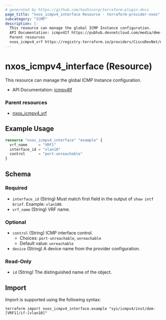 ```yaml
---
# generated by https://github.com/hashicorp/terraform-plugin-docs
page_title: "nxos_icmpv4_interface Resource - terraform-provider-nxos"
subcategory: "ICMP"
description: |-
  This resource can manage the global ICMP Instance configuration.
  API Documentation: icmpv4If https://pubhub.devnetcloud.com/media/dme-docs-10-2-2/docs/Routing%20and%20Forwarding/icmpv4:If/
  Parent resources
  nxos_icmpv4_vrf https://registry.terraform.io/providers/CiscoDevNet/nxos/latest/docs/resources/icmpv4_vrf
---
```


# nxos_icmpv4_interface (Resource)

This resource can manage the global ICMP Instance configuration.

- API Documentation: [icmpv4If](https://pubhub.devnetcloud.com/media/dme-docs-10-2-2/docs/Routing%20and%20Forwarding/icmpv4:If/)

### Parent resources

- [nxos_icmpv4_vrf](https://registry.terraform.io/providers/CiscoDevNet/nxos/latest/docs/resources/icmpv4_vrf)

## Example Usage

```terraform
resource "nxos_icmpv4_interface" "example" {
  vrf_name     = "VRF1"
  interface_id = "vlan10"
  control      = "port-unreachable"
}
```

<!-- schema generated by tfplugindocs -->
## Schema

### Required

- `interface_id` (String) Must match first field in the output of `show intf brief`. Example: `vlan100`.
- `vrf_name` (String) VRF name.

### Optional

- `control` (String) ICMP interface control.
  - Choices: `port-unreachable`, `unreachable`
  - Default value: `unreachable`
- `device` (String) A device name from the provider configuration.

### Read-Only

- `id` (String) The distinguished name of the object.

## Import

Import is supported using the following syntax:

```shell
terraform import nxos_icmpv4_interface.example "sys/icmpv4/inst/dom-[VRF1]/if-[vlan10]"
```
